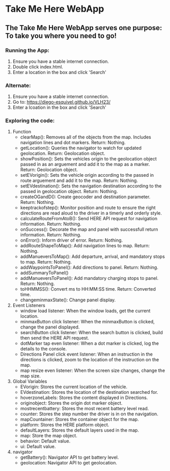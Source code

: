 # Take Me Here WebApp
## The Take Me Here WebApp serves one purpose: To take you where you need to go!
### Running the App:
1. Ensure you have a stable internet connection.
1. Double click index.html.
1. Enter a location in the box and click 'Search'
### Alternate:
1. Ensure you have a stable internet connection.
1. Go to: https://diego-esquivel.github.io/VLH23/
1. Enter a lcoation in the box and click 'Search'

### Exploring the code:
1. Function
    - clearMap(): Removes all of the objects from the map. Includes navigation lines and dot markers. Return: Nothing.
    - getLocation(): Queries the navigator to watch for updated geolocation. Return: Geolocation object.
    - showPosition(): Sets the vehicles origin to the geolocation object passed in as an arguement and add it to the map as a marker. Return: Geolocation object.
    - setEVorigin(): Sets the vehicle origin according to the passed in route arguement and add it to the map. Return: Nothing. 
    - setEVdestination(): Sets the navigation destination according to the passed in geolocation object. Return: Nothing.
    - createOGandD(): Create geocoder and destination parameter. Return: Nothing.
    - keeptrackofstep(): Monitor position and route to ensure the right directions are read aloud to the driver in a timerly and orderly style.
    - calculateRouteFromAtoB(): Send HERE API request for navigation information. Return: Nothing.
    - onSuccess(): Decorate the map and panel with successfull return information. Return: Nothing.
    - onError(): Inform driver of error. Return: Nothing.
    - addRouteShapeToMap(): Add navigation lines to map. Return: Nothing.
    - addManueversToMap(): Add departure, arrival, and mandatory stops to map. Return: Nothing.
    - addWaypointsToPanel(): Add directions to panel. Return: Nothing.
    - addSummaryToPanel()
    - addManueversToPanel(): Add mandatory charging stops to panel. Return: Nothing.
    - toHHMMSS(): Convert ms to HH:MM:SS time. Return: Converted time.
    - changeminmaxState(): Change panel display.
1. Event Listeners
    - window load listener: When the window loads, get the current location.
    - minmaxButton click listener: When the minmaxButton is clicked, change the panel displayed.
    - searchButton click listener: When the search button is clicked, build then send the HERE API request.
    - dotMarker tap even listener: When a dot marker is clicked, log the details to the console.
    - Directions Panel click event listener: When an instruction in the directions is clicked, zoom to the location of the instruction on the map.
    - map resize even listener: When the screen size changes, change the map size.
1. Global Variables
    - EVorigin: Stores the current location of the vehicle.
    - EVdestination: Stores the location of the destination searched for.
    - hoverzoneLabels: Stores the content displayed in Directions.
    - originobject: Stores the origin dot marker object.
    - mostrecentbattery: Stores the most recent battery level read.
    - counter: Stores the step number the driver is in on the navigation.
    - mapCountainer: Stores the container object for the map.
    - platform: Stores the HERE platform object.
    - defaultLayers: Stores the default layers used in the map.
    - map: Store the map object.
    - behavior: Default value.
    - ui: Default value.
1. navigator
    - getBattery(): Navigator API to get battery level.
    - geolocation: Navigator API to get geolocation.